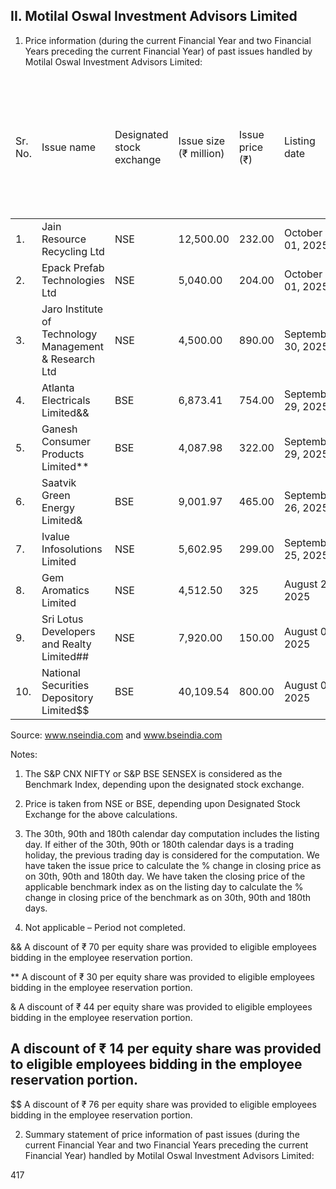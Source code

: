## II. Motilal Oswal Investment Advisors Limited

1. Price information (during the current Financial Year and two Financial Years preceding the current Financial Year) of past issues handled by Motilal Oswal Investment Advisors Limited:

<table><thead><tr><td>Sr. No.</td><td>Issue name</td><td>Designated stock exchange</td><td>Issue size (₹ million)</td><td>Issue price (₹)</td><td>Listing date</td><td>Opening price on listing date</td><td>+/- % change in closing price, [+/- % change in closing benchmark]- 30th calendar days from listing</td><td>+/- % change in closing price, [+/- % change in closing benchmark]- 90th calendar days from listing</td><td>+/- % change in closing price, [+/- % change in closing benchmark]- 180th calendar days from listing</td></tr></thead><tbody><tr><td>1.</td><td>Jain Resource Recycling Ltd</td><td>NSE</td><td>12,500.00</td><td>232.00</td><td>October 01, 2025</td><td>265.05</td><td>Not applicable</td><td>Not applicable</td><td>Not applicable</td></tr><tr><td>2.</td><td>Epack Prefab Technologies Ltd</td><td>NSE</td><td>5,040.00</td><td>204.00</td><td>October 01, 2025</td><td>183.85</td><td>Not applicable</td><td>Not applicable</td><td>Not applicable</td></tr><tr><td>3.</td><td>Jaro Institute of Technology Management &amp; Research Ltd</td><td>NSE</td><td>4,500.00</td><td>890.00</td><td>September 30, 2025</td><td>890.00</td><td>Not applicable</td><td>Not applicable</td><td>Not applicable</td></tr><tr><td>4.</td><td>Atlanta Electricals Limited&amp;&amp;</td><td>BSE</td><td>6,873.41</td><td>754.00</td><td>September 29, 2025</td><td>858.10</td><td>Not applicable</td><td>Not applicable</td><td>Not applicable</td></tr><tr><td>5.</td><td>Ganesh Consumer Products Limited**</td><td>BSE</td><td>4,087.98</td><td>322.00</td><td>September 29, 2025</td><td>295.00</td><td>Not applicable</td><td>Not applicable</td><td>Not applicable</td></tr><tr><td>6.</td><td>Saatvik Green Energy Limited&amp;</td><td>BSE</td><td>9,001.97</td><td>465.00</td><td>September 26, 2025</td><td>460.00</td><td>Not applicable</td><td>Not applicable</td><td>Not applicable</td></tr><tr><td>7.</td><td>Ivalue Infosolutions Limited</td><td>NSE</td><td>5,602.95</td><td>299.00</td><td>September 25, 2025</td><td>284.95</td><td>Not applicable</td><td>Not applicable</td><td>Not applicable</td></tr><tr><td>8.</td><td>Gem Aromatics Limited</td><td>NSE</td><td>4,512.50</td><td>325</td><td>August 28, 2025</td><td>333.10</td><td>-20.37% [1.40%]</td><td>Not applicable</td><td>Not applicable</td></tr><tr><td>9.</td><td>Sri Lotus Developers and Realty Limited##</td><td>NSE</td><td>7,920.00</td><td>150.00</td><td>August 06, 2025</td><td>178.00</td><td>21.84% [0.65%]</td><td>Not applicable</td><td>Not applicable</td></tr><tr><td>10.</td><td>National Securities Depository Limited$$</td><td>BSE</td><td>40,109.54</td><td>800.00</td><td>August 06, 2025</td><td>880.00</td><td>54.48% [0.22%]</td><td>Not applicable</td><td>Not applicable</td></tr></tbody></table>

Source: www.nseindia.com and www.bseindia.com

Notes:

1. The S&P CNX NIFTY or S&P BSE SENSEX is considered as the Benchmark Index, depending upon the designated stock exchange.

2. Price is taken from NSE or BSE, depending upon Designated Stock Exchange for the above calculations.

3. The 30th, 90th and 180th calendar day computation includes the listing day. If either of the 30th, 90th or 180th calendar days is a trading holiday, the previous trading day is considered for the computation. We have taken the issue price to calculate the % change in closing price as on 30th, 90th and 180th day. We have taken the closing price of the applicable benchmark index as on the listing day to calculate the % change in closing price of the benchmark as on 30th, 90th and 180th days.

4. Not applicable – Period not completed.

&amp;&amp; A discount of ₹ 70 per equity share was provided to eligible employees bidding in the employee reservation portion.

** A discount of ₹ 30 per equity share was provided to eligible employees bidding in the employee reservation portion.

& A discount of ₹ 44 per equity share was provided to eligible employees bidding in the employee reservation portion.

## A discount of ₹ 14 per equity share was provided to eligible employees bidding in the employee reservation portion.

$$ A discount of ₹ 76 per equity share was provided to eligible employees bidding in the employee reservation portion.

2. Summary statement of price information of past issues (during the current Financial Year and two Financial Years preceding the current Financial Year) handled by Motilal Oswal Investment Advisors Limited:

417